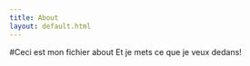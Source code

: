 ```yaml
---
title: About
layout: default.html
---
```

#Ceci est mon fichier about
Et je mets ce que je veux dedans!